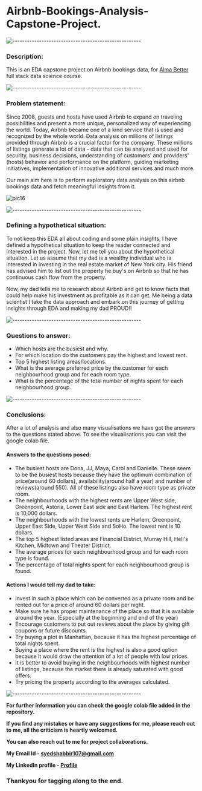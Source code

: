 # Airbnb-Bookings-Analysis-Capstone-Project.

![-----------------------------------------------------](https://raw.githubusercontent.com/andreasbm/readme/master/assets/lines/rainbow.png)

### Description: 

This is an EDA capstone project on Airbnb bookings data, for [Alma Better](https://www.almabetter.com/) full stack data science course.

![-----------------------------------------------------](https://raw.githubusercontent.com/andreasbm/readme/master/assets/lines/rainbow.png)

### Problem statement:

Since 2008, guests and hosts have used Airbnb to expand on traveling possibilities and present a more unique, personalized way of experiencing the world. Today, Airbnb became one of a kind service that is used and recognized by the whole world. Data analysis on millions of listings provided through Airbnb is a crucial factor for the company. These millions of listings generate a lot of data - data that can be analyzed and used for security, business decisions, understanding of customers' and providers' (hosts) behavior and performance on the platform, guiding marketing initiatives, implementation of innovative additional services and much more.

Our main aim here is to perform exploratory data analysis on this airbnb bookings data and fetch meaningful insights from it.

![pic16](https://user-images.githubusercontent.com/85065799/200626854-12add7b0-9584-457a-b7d0-0b386c51e60c.jpg)

![-----------------------------------------------------](https://raw.githubusercontent.com/andreasbm/readme/master/assets/lines/rainbow.png)

### Defining a hypothetical situation:

To not keep this EDA all about coding and some plain insights, I have defined a hypothetical situation to keep the reader connected and interested in the project.
Now, let me tell you about the hypothetical situation. Let us assume that my dad is a wealthy individual who is interested in investing in the real estate market of New York city. His friend has advised him to list out the property he buy's on Airbnb so that he has continuous cash flow from the property.

Now, my dad tells me to research about Airbnb and get to know facts that could help make his investment as profitable as it can get. Me being a data scientist I take the data approach and embark on this journey of getting insights through EDA and making my dad PROUD!!

![-----------------------------------------------------](https://raw.githubusercontent.com/andreasbm/readme/master/assets/lines/rainbow.png)

### Questions to answer:
* Which hosts are the busiest and why.
* For which location do the customers pay the highest and lowest rent.
* Top 5 highest listing areas/locations.
* What is the average preferred price by the customer for each neighbourhood group and for each room type.
* What is the percentage of the total number of nights spent for each neighbourhood group.

![-----------------------------------------------------](https://raw.githubusercontent.com/andreasbm/readme/master/assets/lines/rainbow.png)

### Conclusions: 

After a lot of analysis and also many visualisations we have got the answers to the questions stated above. To see the visualisations you can visit the google colab file.

#### Answers to the questions posed:
   * The busiest hosts are Dona, JJ, Maya, Carol and Danielle. These seem to be the busiest hosts because they have the optimum combination of price(around 60 dollars), availability(around half a year) and number of reviews(around 550). All of these listings also have room type as private room.
   * The neighbourhoods with the highest rents are Upper West side,  Greenpoint, Astoria, Lower East side and East Harlem. The highest rent is 10,000 dollars.
   * The neighbourhoods with the lowest rents are Harlem, Greenpoint, Upper East Side, Upper West Side and SoHo. The lowest rent is 10 dollars.
   * The top 5 highest listed areas are Financial District, Murray Hill, Hell's Kitchen, Midtown and Theater District.
   * The average prices for each neighbourhood group and for each room type is found.
   * The percentage of total nights spent for each neighbourhood group is found.
             
#### Actions I would tell my dad to take:
   * Invest in such a place which can be converted as a private room and be rented out for a price of around 60 dollars per night.
   * Make sure he has proper maintenance of the place so that it is available around the year. (Especially at the beginning and end of the year)
   * Encourage customers to put out reviews about the place by giving gift coupons or future discounts.
   * Try buying a plot in Manhattan, because it has the highest percentage of total nights spent.
   * Buying a place where the rent is the highest is also a good option because it would draw the attention of a lot of people with low prices.
   * It is better to avoid buying in the neighbourhoods with highest number of listings, because the market there is already saturated with good offers.
   * Try pricing the property according to the averages calculated.
    
![-----------------------------------------------------](https://raw.githubusercontent.com/andreasbm/readme/master/assets/lines/rainbow.png)

<b> For further information you can check the google colab file added in the repository. 

If you find any mistakes or have any suggestions for me, please reach out to me, all the criticism is heartly welcomed.

You can also reach out to me for project collaborations.

My Email Id - <u>syedshabbir107@gmail.com</u>

My LinkedIn profile - [Profile](https://www.linkedin.com/in/syed-adnan-s-2b899b228/)</b>

### Thankyou for tagging along to the end.
